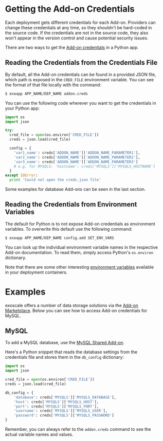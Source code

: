 # Getting the Add-on Credentials

Each deployment gets different credentials for each Add-on. Providers can
change these credentials at any time, so they shouldn't be hard-coded in the
source code. If the credentials are not in the source code, they also won't
appear in the version control and cause potential security issues.

There are two ways to get the [Add-on credentials] in a Python app.

## Reading the Credentials from the Credentials File

By default, all the Add-on credentials can be found in a provided JSON file,
which path is exposed in the `CRED_FILE` environment variable. You can see
the format of that file locally with the command:
~~~bash
$ exoapp APP_NAME/DEP_NAME addon.creds
~~~

You can use the following code wherever you want to get the credentials in your
Python app:
~~~python
import os
import json

try:
  cred_file = open(os.environ['CRED_FILE'])
  creds = json.load(cred_file)

  config = {
    'var1_name': creds['ADDON_NAME']['ADDON_NAME_PARAMETER1'],
    'var2_name': creds['ADDON_NAME']['ADDON_NAME_PARAMETER2'],
    'var3_name': creds['ADDON_NAME']['ADDON_NAME_PARAMETER3']
    # e.g. for MYSQLS: 'hostname': creds['MYSQLS']['MYSQLS_HOSTNAME']
  }
except IOError:
  print 'Could not open the creds.json file'
~~~

Some examples for database Add-ons can be seen in the last section.

## Reading the Credentials from Environment Variables

The default for Python is to not expose Add-on credentials as environment
variables. To overwrite this default use the following command:
~~~bash
$ exoapp APP_NAME/DEP_NAME config.add SET_ENV_VARS
~~~

You can look up the individual environment variable names in the respective
Add-on documentation. To read them, simply access Python's `os.environ`
dictionary.

Note that there are some other interesting [environment variables][env-vars]
available in your deployment containers.

# Examples

exoscale offers a number of data storage solutions via the [Add-on Marketplace].
Below you can see how to access Add-on credentials for MySQL.

## MySQL

To add a MySQL database, use the [MySQL Shared Add-on].

Here's a Python snippet that reads the database settings from the credentials
file and stores them in the `db_config` dictionary:
~~~python
import os
import json

cred_file = open(os.environ['CRED_FILE'])
creds = json.load(cred_file)

db_config = {
    'database': creds['MYSQLS']['MYSQLS_DATABASE'],
    'host': creds['MYSQLS']['MYSQLS_HOST'],
    'port': creds['MYSQLS']['MYSQLS_PORT'],
    'username': creds['MYSQLS']['MYSQLS_USER'],
    'password': creds['MYSQLS']['MYSQLS_PASSWORD']
}
~~~

Remember, you can always refer to the `addon.creds` command to see the actual variable
names and values.

[env-vars]: https://community.exoscale.ch/apps/documentation/#environment-variables
[Add-on credentials]: https://community.exoscale.ch/apps/documentation/#add-on-credentials
[Add-on Marketplace]: https://community.exoscale.ch/apps/addons/
[Custom Config Add-on]: https://community.exoscale.ch/tutorial/custom-config-add-on/
[MySQL Shared Add-on]: https://community.exoscale.ch/tutorial/mysqls-add-on/

